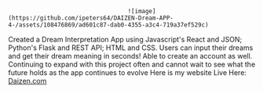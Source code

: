                                       ![image](https://github.com/ipeters64/DAIZEN-Dream-APP-4-/assets/108476869/ad601c87-dab0-4355-a3c4-719a37ef529c)




Created a Dream Interpretation App using Javascript's React and JSON; Python's Flask and REST API; HTML and CSS.
Users can input their dreams and get their dream meaning in seconds! 
Able to create an account as well.
Continuing to expand with this project often and cannot wait to see what the future holds as the app continues to evolve
Here is my website Live Here: <a href="https://sample-service-name-ooij.onrender.com">Daizen.com</a>
